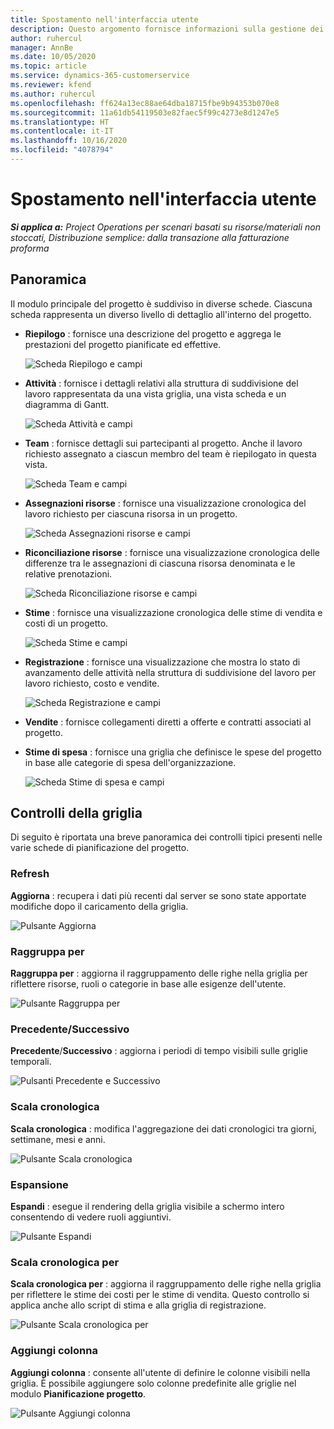 ```yaml
---
title: Spostamento nell'interfaccia utente
description: Questo argomento fornisce informazioni sulla gestione dei progetti in Dynamics 365 Project Operations.
author: ruhercul
manager: AnnBe
ms.date: 10/05/2020
ms.topic: article
ms.service: dynamics-365-customerservice
ms.reviewer: kfend
ms.author: ruhercul
ms.openlocfilehash: ff624a13ec88ae64dba18715fbe9b94353b070e8
ms.sourcegitcommit: 11a61db54119503e82faec5f99c4273e8d1247e5
ms.translationtype: HT
ms.contentlocale: it-IT
ms.lasthandoff: 10/16/2020
ms.locfileid: "4078794"
---
```

# <a name="navigating-the-user-interface"></a>Spostamento nell'interfaccia utente

_**Si applica a:** Project Operations per scenari basati su risorse/materiali non stoccati, Distribuzione semplice: dalla transazione alla fatturazione proforma_

## <a name="overview"></a>Panoramica

Il modulo principale del progetto è suddiviso in diverse schede. Ciascuna scheda rappresenta un diverso livello di dettaglio all'interno del progetto.

- **Riepilogo** : fornisce una descrizione del progetto e aggrega le prestazioni del progetto pianificate ed effettive.

    ![Scheda Riepilogo e campi](media/navigation7.png)

- **Attività** : fornisce i dettagli relativi alla struttura di suddivisione del lavoro rappresentata da una vista griglia, una vista scheda e un diagramma di Gantt.

    ![Scheda Attività e campi](media/navigation8.png)

- **Team** : fornisce dettagli sui partecipanti al progetto. Anche il lavoro richiesto assegnato a ciascun membro del team è riepilogato in questa vista.

    ![Scheda Team e campi](media/navigation9.png)

- **Assegnazioni risorse** : fornisce una visualizzazione cronologica del lavoro richiesto per ciascuna risorsa in un progetto.

    ![Scheda Assegnazioni risorse e campi](media/navigation10.png)

- **Riconciliazione risorse** : fornisce una visualizzazione cronologica delle differenze tra le assegnazioni di ciascuna risorsa denominata e le relative prenotazioni.

    ![Scheda Riconciliazione risorse e campi](media/navigation11.png)

- **Stime** : fornisce una visualizzazione cronologica delle stime di vendita e costi di un progetto.

    ![Scheda Stime e campi](media/navigation12.png)

- **Registrazione** : fornisce una visualizzazione che mostra lo stato di avanzamento delle attività nella struttura di suddivisione del lavoro per lavoro richiesto, costo e vendite.

    ![Scheda Registrazione e campi](media/navigation13.png)

- **Vendite** : fornisce collegamenti diretti a offerte e contratti associati al progetto.

- **Stime di spesa** : fornisce una griglia che definisce le spese del progetto in base alle categorie di spesa dell'organizzazione.

    ![Scheda Stime di spesa e campi](media/navigation14.png)

## <a name="grid-controls"></a>Controlli della griglia

Di seguito è riportata una breve panoramica dei controlli tipici presenti nelle varie schede di pianificazione del progetto.

### <a name="refresh"></a>Refresh

**Aggiorna** : recupera i dati più recenti dal server se sono state apportate modifiche dopo il caricamento della griglia.

![Pulsante Aggiorna](media/navigation7.png)

### <a name="group-by"></a>Raggruppa per

**Raggruppa per** : aggiorna il raggruppamento delle righe nella griglia per riflettere risorse, ruoli o categorie in base alle esigenze dell'utente.

![Pulsante Raggruppa per](media/navigation6.png)

### <a name="previousnext"></a>Precedente/Successivo

**Precedente**/**Successivo** : aggiorna i periodi di tempo visibili sulle griglie temporali.

![Pulsanti Precedente e Successivo](media/navigation2.png)

### <a name="timescale"></a>Scala cronologica

**Scala cronologica** : modifica l'aggregazione dei dati cronologici tra giorni, settimane, mesi e anni.

![Pulsante Scala cronologica](media/navigation3.png)

### <a name="expand"></a>Espansione

**Espandi** : esegue il rendering della griglia visibile a schermo intero consentendo di vedere ruoli aggiuntivi.

![Pulsante Espandi](media/navigation4.png)

### <a name="time-phase-by"></a>Scala cronologica per

**Scala cronologica per** : aggiorna il raggruppamento delle righe nella griglia per riflettere le stime dei costi per le stime di vendita. Questo controllo si applica anche allo script di stima e alla griglia di registrazione.

![Pulsante Scala cronologica per](media/navigation0.png)

### <a name="add-column"></a>Aggiungi colonna

**Aggiungi colonna** : consente all'utente di definire le colonne visibili nella griglia. È possibile aggiungere solo colonne predefinite alle griglie nel modulo **Pianificazione progetto**.

![Pulsante Aggiungi colonna](media/navigation5.png)
